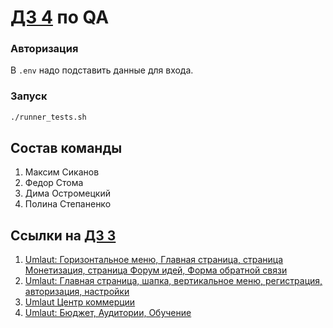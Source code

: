 # [ДЗ 4](https://park.vk.company/blog/topic/view/22765/) по QA

### Авторизация

В `.env` надо подставить данные для входа.

### Запуск

```bash
./runner_tests.sh
```

## Состав команды

1. Максим Сиканов
2. Федор Стома
3. Дима Остромецкий
4. Полина Степаненко

## Ссылки на [ДЗ 3](https://park.vk.company/blog/topic/view/22728/)

1. [Umlaut: Горизонтальное меню, Главная страница, страница Монетизация, страница Форум идей, Форма обратной связи](https://github.com/VK-BMSTU-QA/homework-3-spring-2024/pull/4)
2. [Umlaut: Главная страница, шапка, вертикальное меню, регистрация, авторизация, настройки](https://github.com/VK-BMSTU-QA/homework-3-spring-2024/pull/7)
3. [Umlaut Центр коммерции](https://github.com/VK-BMSTU-QA/homework-3-spring-2024/pull/8)
4. [Umlaut: Бюджет, Аудитории, Обучение](https://github.com/VK-BMSTU-QA/homework-3-spring-2024/pull/9)